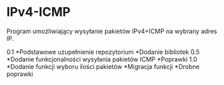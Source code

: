 # IPv4-ICMP
Program umożliwiający wysyłanie pakietów IPv4+ICMP na wybrany adres IP.

0.1
*Podstawowe uzupełnienie repozytorium
*Dodanie bibliotek
0.5
*Dodanie funkcjonalności wysyłania pakietów ICMP
*Poprawki
1.0
*Dodanie funkcji wyboru ilości pakietów
*Migracja funkcji
*Drobne poprawki
